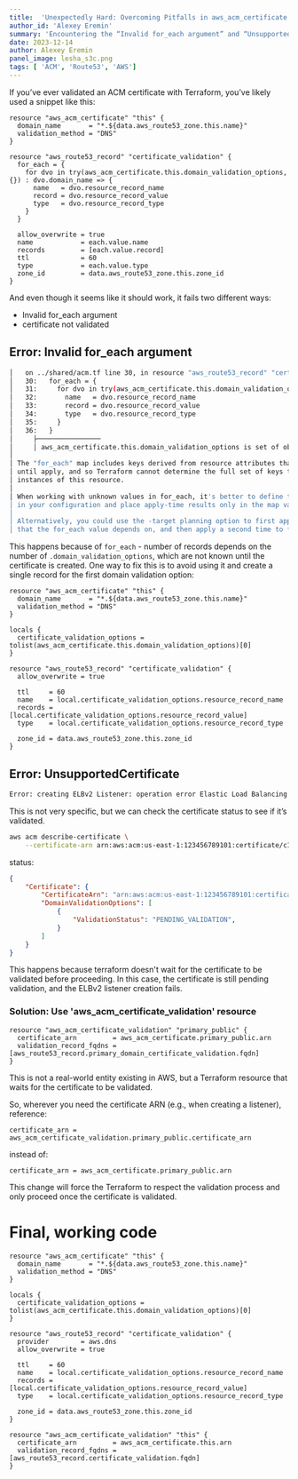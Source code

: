```yaml
---
title:  'Unexpectedly Hard: Overcoming Pitfalls in aws_acm_certificate setup'
author_id: 'Alexey Eremin'
summary: 'Encountering the “Invalid for_each argument” and “UnsupportedCertificate” errors when configuring AWS ACM certificates via Terraform is surprisingly common. By removing dynamic for_each logic based on unknown attributes and using the aws_acm_certificate_validation resource to wait for certificate issuance, you can sidestep these pitfalls and ensure successful integration with resources like ELB listeners.'
date: 2023-12-14
author: Alexey Eremin
panel_image: lesha_s3c.png
tags: [ 'ACM', 'Route53', 'AWS']
---
```

If you’ve ever validated an ACM certificate with Terraform, you’ve likely used a snippet like this:
```hcl
resource "aws_acm_certificate" "this" {
  domain_name       = "*.${data.aws_route53_zone.this.name}"
  validation_method = "DNS"
}

resource "aws_route53_record" "certificate_validation" { 
  for_each = {
    for dvo in try(aws_acm_certificate.this.domain_validation_options, {}) : dvo.domain_name => {
      name   = dvo.resource_record_name
      record = dvo.resource_record_value
      type   = dvo.resource_record_type
    }
  }

  allow_overwrite = true
  name            = each.value.name
  records         = [each.value.record]
  ttl             = 60
  type            = each.value.type
  zone_id         = data.aws_route53_zone.this.zone_id
}
```
And even though it seems like it should work, it fails two different ways:
- Invalid for_each argument 
- certificate not validated

## Error: Invalid for_each argument
```bash
│   on ../shared/acm.tf line 30, in resource "aws_route53_record" "certificate_validation":
│   30:   for_each = {
│   31:     for dvo in try(aws_acm_certificate.this.domain_validation_options, {}) : dvo.domain_name => {
│   32:       name   = dvo.resource_record_name
│   33:       record = dvo.resource_record_value
│   34:       type   = dvo.resource_record_type
│   35:     }
│   36:   }
│     ├────────────────
│     │ aws_acm_certificate.this.domain_validation_options is set of object with 1 element
│ 
│ The "for_each" map includes keys derived from resource attributes that cannot be determined
│ until apply, and so Terraform cannot determine the full set of keys that will identify the
│ instances of this resource.
│ 
│ When working with unknown values in for_each, it's better to define the map keys statically
│ in your configuration and place apply-time results only in the map values.
│ 
│ Alternatively, you could use the -target planning option to first apply only the resources
│ that the for_each value depends on, and then apply a second time to fully converge.
```
This happens because of `for_each` - number of records depends on the number of `.domain_validation_options`, which are not known until the certificate is created. One way to fix this is to avoid using it and create a single record for the first domain validation option:
```hcl
resource "aws_acm_certificate" "this" {
  domain_name       = "*.${data.aws_route53_zone.this.name}"
  validation_method = "DNS"
}

locals {
  certificate_validation_options = tolist(aws_acm_certificate.this.domain_validation_options)[0]
}

resource "aws_route53_record" "certificate_validation" {
  allow_overwrite = true

  ttl     = 60
  name    = local.certificate_validation_options.resource_record_name
  records = [local.certificate_validation_options.resource_record_value]
  type    = local.certificate_validation_options.resource_record_type

  zone_id = data.aws_route53_zone.this.zone_id
}
```

## Error: UnsupportedCertificate
```bash
Error: creating ELBv2 Listener: operation error Elastic Load Balancing v2: CreateListener, api error UnsupportedCertificate: The certificate 'arn:aws:acm:us-east-1:123456789101:certificate/c1a6175f-c93c-4c27-b272-f8787ac9ac6c' must have a fully-qualified domain name, a supported signature, and a supported key size.
```
This is not very specific, but we can check the certificate status to see if it’s validated.
```bash
aws acm describe-certificate \
    --certificate-arn arn:aws:acm:us-east-1:123456789101:certificate/c1a6175f-c93c-4c27-b272-f8787ac9ac6c \
```

status:
```json
{
    "Certificate": {
        "CertificateArn": "arn:aws:acm:us-east-1:123456789101:certificate/c1a6175f-c93c-4c27-b272-f8787ac9ac6c",
        "DomainValidationOptions": [
            {
                "ValidationStatus": "PENDING_VALIDATION",
            }
        ]
    }
}
```
This happens because terraform doesn't wait for the certificate to be validated before proceeding. In this case, the certificate is still pending validation, and the ELBv2 listener creation fails.

### Solution: Use 'aws_acm_certificate_validation' resource
```hcl
resource "aws_acm_certificate_validation" "primary_public" {
  certificate_arn         = aws_acm_certificate.primary_public.arn
  validation_record_fqdns = [aws_route53_record.primary_domain_certificate_validation.fqdn]
}
```
This is not a real-world entity existing in AWS, but a Terraform resource that waits for the certificate to be validated. 

So, wherever you need the certificate ARN (e.g., when creating a listener), reference:
```hcl
certificate_arn = aws_acm_certificate_validation.primary_public.certificate_arn
```
instead of:
```hcl
certificate_arn = aws_acm_certificate.primary_public.arn
```
This change will force the Terraform to respect the validation process and only proceed once the certificate is validated.


# Final, working code

```hcl
resource "aws_acm_certificate" "this" {
  domain_name       = "*.${data.aws_route53_zone.this.name}"
  validation_method = "DNS"
}

locals {
  certificate_validation_options = tolist(aws_acm_certificate.this.domain_validation_options)[0]
}

resource "aws_route53_record" "certificate_validation" {
  provider        = aws.dns
  allow_overwrite = true

  ttl     = 60
  name    = local.certificate_validation_options.resource_record_name
  records = [local.certificate_validation_options.resource_record_value]
  type    = local.certificate_validation_options.resource_record_type

  zone_id = data.aws_route53_zone.this.zone_id
}

resource "aws_acm_certificate_validation" "this" {
  certificate_arn         = aws_acm_certificate.this.arn
  validation_record_fqdns = [aws_route53_record.certificate_validation.fqdn]
}
```